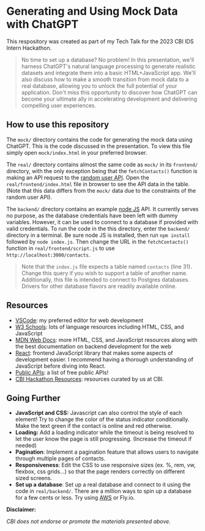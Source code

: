 # Generating and Using Mock Data with ChatGPT

This respository was created as part of my Tech Talk for the 2023 CBI IDS Intern Hackathon. 

> No time to set up a database? No problem! In this presentation, we'll harness ChatGPT's natural language processing to generate realistic datasets and integrate them into a basic HTML+JavaScript app. We'll also discuss how to make a smooth transition from mock data to a real database, allowing you to unlock the full potential of your application. Don't miss this opportunity to discover how ChatGPT can become your ultimate ally in accelerating development and delivering compelling user experiences.

## How to use this repository

The `mock/` directory contains the code for generating the mock data using ChatGPT. This is the code discussed in the presentation. To view this file simply open `mock/index.html` in your preferred browser.

The `real/` directory contains almost the same code as `mock/` in its `frontend/` directory, with the only exception being that the `fetchContacts()` function is making an API request to the [random user API](https://randomuser.me/documentation). Open the `real/frontend/index.html` file in browser to see the API data in the table. (Note that this data differs from the `mock/` data due to the constraints of the random user API).

The `backend/` directory contains an example [node JS](https://nodejs.org/en) API. It currently serves no purpose, as the database credentials have been left with dummy variables. However, it can be used to connect to a database if provided with valid credentials. To run the code in the this directory, enter the `backend/` directory in a terminal. Be sure node JS is installed, then run `npm install` followed by `node index.js`. Then change the URL in the `fetchContacts()` function in `real/frontend/script.js` to use `http://localhost:3000/contacts`.

> Note that the `index.js` file expects a table named `contacts` (line 31). Change this query if you wish to support a table of another name. Additionally, this file is intended to connect to Postgres databases. Drivers for other database flavors are readily available online.

## Resources

- [VSCode](https://code.visualstudio.com/download): my preferred editor for web development
- [W3 Schools](https://www.w3schools.com/): lots of language resources including HTML, CSS, and JavaScript
- [MDN Web Docs](https://developer.mozilla.org/en-US/): more HTML, CSS, and JavaScript resources along with the best documentation on backend development for the web
- [React](https://react.dev/): frontend JavaScript library that makes some aspects of development easier. I recommend having a thorough understanding of JavaScript before diving into React.
- [Public APIs](https://github.com/public-apis/public-apis): a list of free public APIs!
- [CBI Hackathon Resources](https://github.com/ConstellationBrands/hackathon-resources): resources curated by us at CBI.

## Going Further
- **JavaScript and CSS:** Javascript can also control the style of each element! Try to change the color of the status indicator conditionally. Make the text green if the contact is online and red otherwise.
- **Loading:** Add a loading indicator while the timeout is being resolved to let the user know the page is still progressing. (Increase the timeout if needed)
- **Pagination**: Implement a pagination feature that allows users to navigate through multiple pages of contacts. 
- **Responsiveness**: Edit the CSS to use responsive sizes (ex. %, rem, vw, flexbox, css grids...) so that the page renders correctly on different sized screens. 
- **Set up a database**: Set up a real database and connect to it using the code in `real/backend/`. There are a million ways to spin up a database for a few cents or less. Try using [AWS](https://aws.amazon.com/) or Fly.io. 

**Disclaimer:**

*CBI does not endorse or promote the materials presented above.*
